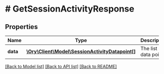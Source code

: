 # # GetSessionActivityResponse

## Properties

Name | Type | Description | Notes
------------ | ------------- | ------------- | -------------
**data** | [**\Ory\Client\Model\SessionActivityDatapoint[]**](SessionActivityDatapoint.md) | The list of data points. | [readonly]

[[Back to Model list]](../../README.md#models) [[Back to API list]](../../README.md#endpoints) [[Back to README]](../../README.md)
